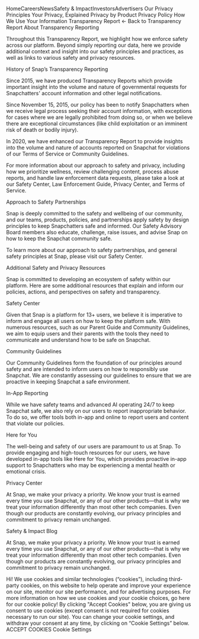 HomeCareersNewsSafety & ImpactInvestorsAdvertisers
Our Privacy Principles
Your Privacy, Explained
Privacy by Product
Privacy Policy
How We Use Your Information
Transparency Report
← Back to Transparency Report
About Transparency Reporting

Throughout this Transparency Report, we highlight how we enforce safety across our platform. Beyond simply reporting our data, here we provide additional context and insight into our safety principles and practices, as well as links to various safety and privacy resources.  

History of Snap’s Transparency Reporting

Since 2015, we have produced Transparency Reports which provide important insight into the volume and nature of governmental requests for Snapchatters' account information and other legal notifications.

Since November 15, 2015, our policy has been to notify Snapchatters when we receive legal process seeking their account information, with exceptions for cases where we are legally prohibited from doing so, or when we believe there are exceptional circumstances (like child exploitation or an imminent risk of death or bodily injury).

In 2020, we have enhanced our Transparency Report to provide insights into the volume and nature of accounts reported on Snapchat for violations of our Terms of Service or Community Guidelines. 

For more information about our approach to safety and privacy, including how we prioritize wellness, review challenging content, process abuse reports, and handle law enforcement data requests, please take a look at our Safety Center, Law Enforcement Guide, Privacy Center, and Terms of Service.

Approach to Safety Partnerships

Snap is deeply committed to the safety and wellbeing of our community, and our teams, products, policies, and partnerships apply safety by design principles to keep Snapchatters safe and informed. Our Safety Advisory Board members also educate, challenge, raise issues, and advise Snap on how to keep the Snapchat community safe.

To learn more about our approach to safety partnerships, and general safety principles at Snap, please visit our Safety Center.

Additional Safety and Privacy Resources

Snap is committed to developing an ecosystem of safety within our platform. Here are some additional resources that explain and inform our policies, actions, and perspectives on safety and transparency.  

Safety Center

Given that Snap is a platform for 13+ users, we believe it is imperative to inform and engage all users on how to keep the platform safe. With numerous resources, such as our Parent Guide and Community Guidelines, we aim to equip users and their parents with the tools they need to communicate and understand how to be safe on Snapchat.

Community Guidelines

Our Community Guidelines form the foundation of our principles around safety and are intended to inform users on how to responsibly use Snapchat. We are constantly assessing our guidelines to ensure that we are proactive in keeping Snapchat a safe environment. 

In-App Reporting 

While we have safety teams and advanced AI operating 24/7 to keep Snapchat safe, we also rely on our users to report inappropriate behavior. To do so, we offer tools both in-app and online to report users and content that violate our policies. 


Here for You

The well-being and safety of our users are paramount to us at Snap. To provide engaging and high-touch resources for our users, we have developed in-app tools like Here for You, which provides proactive in-app support to Snapchatters who may be experiencing a mental health or emotional crisis. 

Privacy Center

At Snap, we make your privacy a priority. We know your trust is earned every time you use Snapchat, or any of our other products—that is why we treat your information differently than most other tech companies. Even though our products are constantly evolving, our privacy principles and commitment to privacy remain unchanged.

Safety & Impact Blog

At Snap, we make your privacy a priority. We know your trust is earned every time you use Snapchat, or any of our other products—that is why we treat your information differently than most other tech companies. Even though our products are constantly evolving, our privacy principles and commitment to privacy remain unchanged.

Hi! We use cookies and similar technologies (“cookies”), including third-party cookies, on this website to help operate and improve your experience on our site, monitor our site performance, and for advertising purposes. For more information on how we use cookies and your cookie choices, go here for our cookie policy! By clicking "Accept Cookies" below, you are giving us consent to use cookies (except consent is not required for cookies necessary to run our site). You can change your cookie settings, and withdraw your consent at any time, by clicking on “Cookie Settings” below.
ACCEPT COOKIES
Cookie Settings